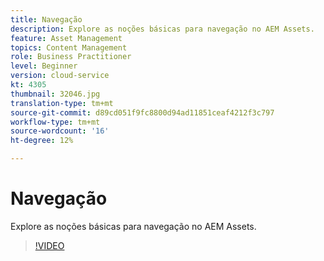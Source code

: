 ```yaml
---
title: Navegação
description: Explore as noções básicas para navegação no AEM Assets.
feature: Asset Management
topics: Content Management
role: Business Practitioner
level: Beginner
version: cloud-service
kt: 4305
thumbnail: 32046.jpg
translation-type: tm+mt
source-git-commit: d89cd051f9fc8800d94ad11851ceaf4212f3c797
workflow-type: tm+mt
source-wordcount: '16'
ht-degree: 12%

---
```



# Navegação

Explore as noções básicas para navegação no AEM Assets.

>[!VIDEO](https://video.tv.adobe.com/v/32046/?quality=12&learn=on&hidetitle=true)
